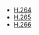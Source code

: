* [H.264](docs/video-coding/h264/)
* [H.265](docs/video-coding/h265/)
* [H.266](docs/video-coding/h266/)

